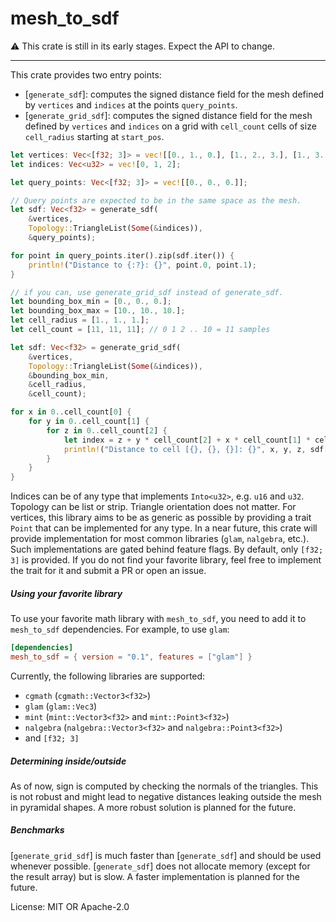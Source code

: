 # mesh_to_sdf

⚠️ This crate is still in its early stages. Expect the API to change.

---

This crate provides two entry points:

- [`generate_sdf`]: computes the signed distance field for the mesh defined by `vertices` and `indices` at the points `query_points`.
- [`generate_grid_sdf`]: computes the signed distance field for the mesh defined by `vertices` and `indices` on a grid with `cell_count` cells of size `cell_radius` starting at `start_pos`.

```rust
let vertices: Vec<[f32; 3]> = vec![[0., 1., 0.], [1., 2., 3.], [1., 3., 4.]];
let indices: Vec<u32> = vec![0, 1, 2];

let query_points: Vec<[f32; 3]> = vec![[0., 0., 0.]];

// Query points are expected to be in the same space as the mesh.
let sdf: Vec<f32> = generate_sdf(
    &vertices,
    Topology::TriangleList(Some(&indices)),
    &query_points);

for point in query_points.iter().zip(sdf.iter()) {
    println!("Distance to {:?}: {}", point.0, point.1);
}

// if you can, use generate_grid_sdf instead of generate_sdf.
let bounding_box_min = [0., 0., 0.];
let bounding_box_max = [10., 10., 10.];
let cell_radius = [1., 1., 1.];
let cell_count = [11, 11, 11]; // 0 1 2 .. 10 = 11 samples

let sdf: Vec<f32> = generate_grid_sdf(
    &vertices,
    Topology::TriangleList(Some(&indices)),
    &bounding_box_min,
    &cell_radius,
    &cell_count);

for x in 0..cell_count[0] {
    for y in 0..cell_count[1] {
        for z in 0..cell_count[2] {
            let index = z + y * cell_count[2] + x * cell_count[1] * cell_count[2];
            println!("Distance to cell [{}, {}, {}]: {}", x, y, z, sdf[index as usize]);
        }
    }
}
```

Indices can be of any type that implements `Into<u32>`, e.g. `u16` and `u32`. Topology can be list or strip. Triangle orientation does not matter.
For vertices, this library aims to be as generic as possible by providing a trait `Point` that can be implemented for any type. In a near future, this crate will provide implementation for most common libraries (`glam`, `nalgebra`, etc.). Such implementations are gated behind feature flags. By default, only `[f32; 3]` is provided. If you do not find your favorite library, feel free to implement the trait for it and submit a PR or open an issue.

##### Using your favorite library

To use your favorite math library with `mesh_to_sdf`, you need to add it to `mesh_to_sdf` dependencies. For example, to use `glam`:
```toml
[dependencies]
mesh_to_sdf = { version = "0.1", features = ["glam"] }
```

Currently, the following libraries are supported:
- `cgmath` (`cgmath::Vector3<f32>`)
- `glam` (`glam::Vec3`)
- `mint` (`mint::Vector3<f32>` and `mint::Point3<f32>`)
- `nalgebra` (`nalgebra::Vector3<f32>` and `nalgebra::Point3<f32>`)
- and `[f32; 3]`

##### Determining inside/outside

As of now, sign is computed by checking the normals of the triangles. This is not robust and might lead to negative distances leaking outside the mesh in pyramidal shapes. A more robust solution is planned for the future.

##### Benchmarks

[`generate_grid_sdf`] is much faster than [`generate_sdf`] and should be used whenever possible. [`generate_sdf`] does not allocate memory (except for the result array) but is slow. A faster implementation is planned for the future.

License: MIT OR Apache-2.0
